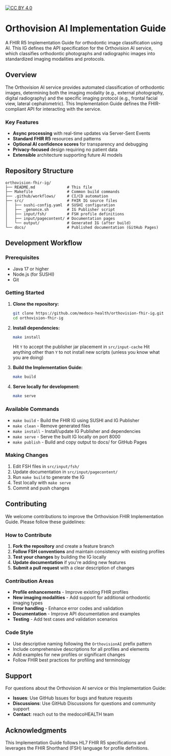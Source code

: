 [![CC BY 4.0][cc-by-shield]][cc-by]

[cc-by]: http://creativecommons.org/licenses/by/4.0/
[cc-by-shield]: https://img.shields.io/badge/License-CC%20BY%204.0-lightgrey.svg


# Orthovision AI Implementation Guide

A FHIR R5 Implementation Guide for orthodontic image classification using AI. This IG defines the API specification for the Orthovision AI service, which classifies orthodontic photographs and radiographic images into standardized imaging modalities and protocols.

## Overview

The Orthovision AI service provides automated classification of orthodontic images, determining both the imaging modality (e.g., external photography, digital radiography) and the specific imaging protocol (e.g., frontal facial view, lateral cephalometric). This Implementation Guide defines the FHIR-compliant API for interacting with the service.

### Key Features

- **Async processing** with real-time updates via Server-Sent Events
- **Standard FHIR R5** resources and patterns
- **Optional AI confidence scores** for transparency and debugging
- **Privacy-focused** design requiring no patient data
- **Extensible** architecture supporting future AI models

## Repository Structure

```
orthovision-fhir-ig/
├── README.md              # This file
├── Makefile               # Common build commands
├── .github/workflows/     # CI/CD automation
├── src/                   # FHIR IG source files
│   ├── sushi-config.yaml  # SUSHI configuration
│   ├── _genonce.sh        # IG Publisher script
│   ├── input/fsh/         # FSH profile definitions
│   ├── input/pagecontent/ # Documentation pages
│   └── output/            # Generated IG (after build)
└── docs/                  # Published documentation (GitHub Pages)
```

## Development Workflow

### Prerequisites

- Java 17 or higher
- Node.js (for SUSHI)
- Git

### Getting Started

1. **Clone the repository:**
   ```bash
   git clone https://github.com/medoco-health/orthovision-fhir-ig.git
   cd orthovision-fhir-ig
   ```

2. **Install dependencies:**
   ```bash
   make install
   ```
   Hit `Y` to accept the publisher jar placement in `src/input-cache`
   Hit anything other than `Y` to not install new scripts (unless you know what you are doing)

3. **Build the Implementation Guide:**
   ```bash
   make build
   ```

4. **Serve locally for development:**
   ```bash
   make serve
   ```

### Available Commands

- `make build` - Build the FHIR IG using SUSHI and IG Publisher
- `make clean` - Remove generated files
- `make install` - Install/update IG Publisher and dependencies
- `make serve` - Serve the built IG locally on port 8000
- `make publish` - Build and copy output to docs/ for GitHub Pages

### Making Changes

1. Edit FSH files in `src/input/fsh/`
2. Update documentation in `src/input/pagecontent/`
3. Run `make build` to generate the IG
4. Test locally with `make serve`
5. Commit and push changes


## Contributing

We welcome contributions to improve the Orthovision FHIR Implementation Guide. Please follow these guidelines:

### How to Contribute

1. **Fork the repository** and create a feature branch
2. **Follow FSH conventions** and maintain consistency with existing profiles
3. **Test your changes** by building the IG locally
4. **Update documentation** if you're adding new features
5. **Submit a pull request** with a clear description of changes

### Contribution Areas

- **Profile enhancements** - Improve existing FHIR profiles
- **New imaging modalities** - Add support for additional orthodontic imaging types
- **Error handling** - Enhance error codes and validation
- **Documentation** - Improve API documentation and examples
- **Testing** - Add test cases and validation scenarios

### Code Style

- Use descriptive naming following the `OrthovisionAI` prefix pattern
- Include comprehensive descriptions for all profiles and elements
- Add examples for new profiles or significant changes
- Follow FHIR best practices for profiling and terminology

## Support

For questions about the Orthovision AI service or this Implementation Guide:

- **Issues**: Use GitHub Issues for bugs and feature requests
- **Discussions**: Use GitHub Discussions for questions and community support
- **Contact**: reach out to the medocoHEALTH team

## Acknowledgments

This Implementation Guide follows HL7 FHIR R5 specifications and leverages the FHIR Shorthand (FSH) language for profile definitions.
